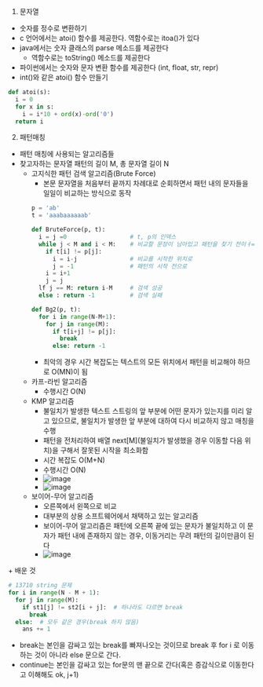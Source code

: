 1. 문자열
- 숫자를 정수로 변환하기
- c 언어에서는 atoi() 함수를 제공한다. 역함수로는 itoa()가 있다
- java에서는 숫자 클래스의 parse 메소드를 제공한다
  - 역함수로는 toString() 메소드를 제공한다
- 파이썬에서는 숫자와 문자 변환 함수를 제공한다 (int, float, str, repr)
- int()와 같은 atoi() 함수 만들기
```python
def atoi(s):
  i = 0
  for x in s:
    i = i*10 + ord(x)-ord('0')
  return i
```

2. 패턴매칭
- 패턴 매칭에 사용되는 알고리즘들
- 찾고자하는 문자열 패턴의 길이 M, 총 문자열 길이 N
  - 고지식한 패턴 검색 알고리즘(Brute Force)
    - 본문 문자열을 처음부터 끝까지 차례대로 순회하면서 패턴 내의 문자들을 일일이 비교하는 방식으로 동작
    ```python
    p = 'ab'
    t = 'aaabaaaaaab'

    def BruteForce(p, t):
      i = j =0                  # t, p의 인덱스
      while j < M and i < M:    # 비교할 문장이 남아있고 패턴을 찾기 전이ㅕ=면
        if t[i] != p[j]:
          i = i-j               # 비교를 시작한 위치로
          j = -1                # 패턴의 시작 전으로
        i = i+1
        j = j
      lf j == M: return i-M     # 검색 성공
      else : return -1          # 검색 실패
    
    def Bg2(p, t):
      for i in range(N-M+1):
        for j in range(M):
          if t[i+j] != p[j]:
            break
          else: return -1
    ```
    - 최악의 경우 시간 복잡도는 텍스트의 모든 위치에서 패턴을 비교해야 하므로 O(MN)이 됨
  - 카프-라빈 알고리즘
    - 수행시간 O(N)
  - KMP 알고리즘
    - 불일치가 발생한 텍스트 스트링의 앞 부분에 어떤 문자가 있는지를 미리 알고 있으므로, 불일치가 발생한 앞 부분에 대하여 다시 비교하지 않고 매칭을 수행
    - 패턴을 전처리하여 배열 next[M](불일치가 발생했을 경우 이동할 다음 위치)을 구해서 잘못된 시작을 최소화함
    - 시간 복잡도 O(M+N)
    - 수행시간 O(N)
    - ![image](https://user-images.githubusercontent.com/122499274/217698095-46cf38d6-4a44-4950-9763-f7d495c86f4d.png)
    - ![image](https://user-images.githubusercontent.com/122499274/217698147-931bc783-f348-4ee5-b366-90a2bb72695e.png)
  - 보이어-무어 알고리즘
    - 오른쪽에서 왼쪽으로 비교
    - 대부분의 상용 소프트웨어에서 채택하고 있는 알고리즘
    - 보이어-무어 알고리즘은 패턴에 오른쪽 끝에 있는 문자가 불일치하고 이 문자가 패턴 내에 존재하지 않는 경우, 이동거리는 무려 패턴의 길이만큼이 된다
    - ![image](https://user-images.githubusercontent.com/122499274/217698001-cc0f4678-0a46-4421-9662-037b7c2e0612.png)


\+ 배운 것
```python
# 13710 string 문제
for i in range(N - M + 1):
  for j in range(M):
    if st1[j] != st2[i + j]:  # 하나라도 다르면 break
      break
  else:  # 모두 같은 경우(break 하지 않음)
    ans += 1
```
- break는 본인을 감싸고 있는 break를 빠져나오는 것이므로 break 후 for i 로 이동하는 것이 아니라 else 문으로 간다.
- continue는 본인을 감싸고 있는 for문의 맨 끝으로 간다(혹은 증감식으로 이동한다고 이해해도 ok, j+1)
